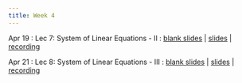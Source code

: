 ```yaml
---
title: Week 4
---
```


Apr 19
: Lec 7: System of Linear Equations - II
: [blank slides](#) \| [slides](#) \| [recording](#)

Apr 21
: Lec 8: System of Linear Equations - III
: [blank slides](#) \| [slides](#) \| [recording](#)